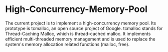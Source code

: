 # High-Concurrency-Memory-Pool
The current project is to implement a high-concurrency memory pool. Its prototype is tcmalloc, an open source project of Google. tcmalloc stands for Thread-Caching Malloc, which is thread-cached malloc. It implements efficient multi-threaded memory management and is used to replace the system's memory allocation related functions (malloc, free).
